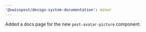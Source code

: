 ```yaml
---
'@swisspost/design-system-documentation': minor
---
```


Added a docs page for the new `post-avatar-picture` component.
